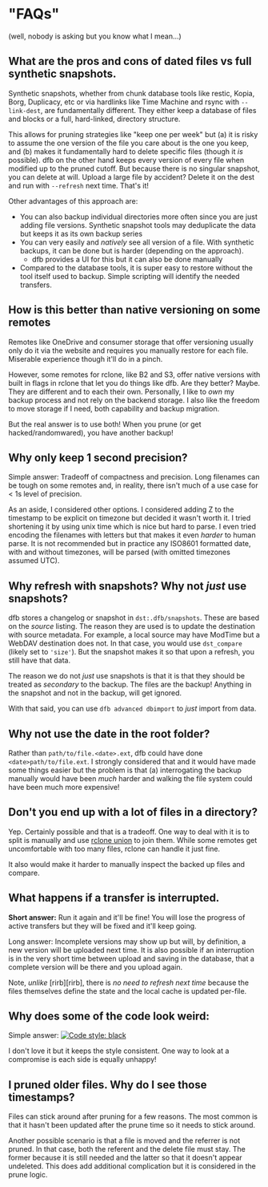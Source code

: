 # "FAQs"

(well, nobody is asking but you know what I mean...)

## What are the pros and cons of dated files vs full synthetic snapshots.

Synthetic snapshots, whether from chunk database tools like restic, Kopia, Borg, Duplicacy, etc or via hardlinks like Time Machine and rsync with `--link-dest`, are fundamentally different. They either keep a database of files and blocks or a full, hard-linked, directory structure.

This allows for pruning strategies like "keep one per week" but (a) it is risky to assume the one version of the file you care about is the one you keep, and (b) makes it fundamentally hard to delete specific files (though it *is* possible). dfb on the other hand keeps every version of every file when modified up to the pruned cutoff. But because there is no singular snapshot, you can delete at will. Upload a large file by accident? Delete it on the dest and run with `--refresh` next time. That's it!

Other advantages of this approach are:

- You can also backup individual directories more often since you are just adding file versions. Synthetic snapshot tools may deduplicate the data but keeps it as its own backup series
- You can very easily and *natively* see all version of a file. With synthetic backups, it can be done but is harder (depending on the approach).
    - dfb provides a UI for this but it can also be done manually
- Compared to the database tools, it is super easy to restore without the tool itself used to backup. Simple scripting will identify the needed transfers.

## How is this better than native versioning on some remotes

Remotes like OneDrive and consumer storage that offer versioning usually only do it via the website and requires you manually restore for each file. Miserable experience though it'll do in a pinch.

However, some remotes for rclone, like B2 and S3, offer native versions with built in flags in rclone that let you do things like dfb. Are they better? Maybe. They are different and to each their own. Personally, I like to *own* my backup process and not rely on the backend storage. I also like the freedom to move storage if I need, both capability and backup migration.

But the real answer is to use both! When you prune (or get hacked/randomwared), you have another backup!

## Why only keep 1 second precision?

Simple answer: Tradeoff of compactness and precision. Long filenames can be tough on some remotes and, in reality, there isn't much of a use case for < 1s level of precision.

As an aside, I considered other options. I considered adding Z to the timestamp to be explicit on timezone but decided it wasn't worth it. I tried shortening it by using unix time which is nice but hard to parse. I even tried encoding the filenames with letters but
that makes it even *harder* to human parse. It is not recommended but in practice any ISO8601 formatted date, with and without timezones, will be parsed (with omitted timezones assumed UTC).

## Why refresh with snapshots? Why not *just* use snapshots?

dfb stores a changelog or snapshot in `dst:.dfb/snapshots`. These are based on the *source* listing. The reason they are used is to update the destination with source metadata. For example, a local source may have ModTime but a WebDAV destination does not. In that case, you would use `dst_compare` (likely set to `'size'`). But the snapshot makes it so that upon a refresh, you still have that data. 

The reason we do not *just* use snapshots is that it is that they should be treated as *secondary* to the backup. The files are the backup! Anything in the snapshot and not in the backup, will get ignored.

With that said, you can use `dfb advanced dbimport` to *just* import from data.

## Why not use the date in the root folder?

Rather than `path/to/file.<date>.ext`, dfb could have done `<date>path/to/file.ext`. I strongly considered that and it would have made some things easier but the problem is that (a) interrogating the backup manually would have been *much* harder and walking the file system could have been much more expensive!

## Don't you end up with a lot of files in a directory?

Yep. Certainly possible and that is a tradeoff. One way to deal with it is to split is manually and use [rclone union](https://rclone.org/union/) to join them. While some remotes get uncomfortable with too many files, rclone can handle it just fine.

It also would make it harder to manually inspect the backed up files and compare.

## What happens if a transfer is interrupted.

**Short answer:** Run it again and it'll be fine! You will lose the progress of active transfers but they will be fixed and it'll keep going.

Long answer: Incomplete versions may show up but will, by definition, a new version will be uploaded next time. It is also possible if an interruption is in the very short time between upload and saving in the database, that a complete version will be there and you upload again.

Note, *unlike* [rirb][rirb], there is *no need to refresh next time* because the files themselves define the state and the local cache is updated per-file.

## Why does some of the code look weird:

Simple answer: [![Code style: black](https://img.shields.io/badge/code%20style-black-000000.svg)](https://github.com/psf/black)

I don't love it but it keeps the style consistent. One way to look at a compromise is each side is equally unhappy!

## I pruned older files. Why do I see those timestamps?

Files can stick around after pruning for a few reasons. The most common is that it hasn't been updated after the prune time so it needs to stick around.

Another possible scenario is that a file is moved and the referrer is not pruned. In that case, both the referent and the delete file must stay. The former because it is still needed and the latter so that it doesn't appear undeleted. This does add additional complication but it is considered in the prune logic.
